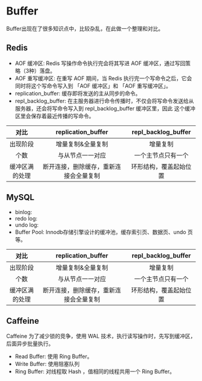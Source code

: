 # Buffer
Buffer出现在了很多知识点中，比较杂乱，在此做一个整理和对比。

## Redis
* AOF 缓冲区: Redis 写操作命令执行完会将其写进 AOF 缓冲区，通过写回策略（3种）落盘。
* AOF 重写缓冲区: 在重写 AOF 期间，当 Redis 执行完一个写命令之后，它会同时将这个写命令写入到 「AOF 缓冲区」和 「AOF 重写缓冲区」。
* replication_buffer: 缓存即将发送的主从同步的命令。
* repl_backlog_buffer: 在主服务器进行命令传播时，不仅会将写命令发送给从服务器，还会将写命令写入到 repl_backlog_buffer 缓冲区里，因此 这个缓冲区里会保存着最近传播的写命令。

|   对比    | replication_buffer  | repl_backlog_buffer |
|:-------:|:-------------------:|:-------------------:|
|  出现阶段   |      增量复制&全量复制      |        增量复制         |
|   个数    |      与从节点一一对应       |      一个主节点只有一个      |
| 缓冲区满的处理 | 断开连接，删除缓存，重新连接会全量复制 |     环形结构，覆盖起始位置     |

## MySQL
* binlog: 
* redo log: 
* undo log: 
* Buffer Pool: Innodb存储引擎设计的缓冲池，缓存索引页、数据页、undo 页等。

|   对比    | replication_buffer  | repl_backlog_buffer |
|:-------:|:-------------------:|:-------------------:|
|  出现阶段   |      增量复制&全量复制      |        增量复制         |
|   个数    |      与从节点一一对应       |      一个主节点只有一个      |
| 缓冲区满的处理 | 断开连接，删除缓存，重新连接会全量复制 |     环形结构，覆盖起始位置     |

## Caffeine
Caffeine 为了减少锁的竞争，使用 WAL 技术，执行读写操作时，先写到缓冲区，后面异步批量执行。
* Read Buffer: 使用 Ring Buffer。
* Write Buffer: 使用阻塞队列
* Ring Buffer: 对线程取 Hash ，值相同的线程共用一个 Ring Buffer。